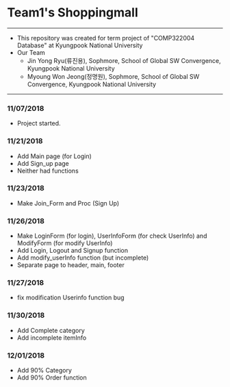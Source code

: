 # **Team1**'s Shoppingmall

----------------

* This repository was created for  term project of "COMP322004 Database" at Kyungpook National University
* Our Team
  * Jin Yong Ryu(류진용), Sophmore, School of Global SW Convergence, Kyungpook National University
  * Myoung Won Jeong(정명원), Sophmore, School of Global SW Convergence, Kyungpook National University

-------

### 11/07/2018

- Project started.

### 11/21/2018

- Add Main page (for Login)
- Add Sign_up page
- Neither had functions


### 11/23/2018

- Make Join_Form and Proc (Sign Up)

### 11/26/2018

- Make LoginForm (for login), UserInfoForm (for check UserInfo) and ModifyForm (for modify UserInfo)
- Add Login, Logout and Signup function
- Add modify_userInfo function (but incomplete)
- Separate page to header, main, footer

### 11/27/2018

- fix modification Userinfo function bug

### 11/30/2018

- Add Complete category
- Add incomplete itemInfo

### 12/01/2018

- Add 90% Category
- Add 90% Order function
